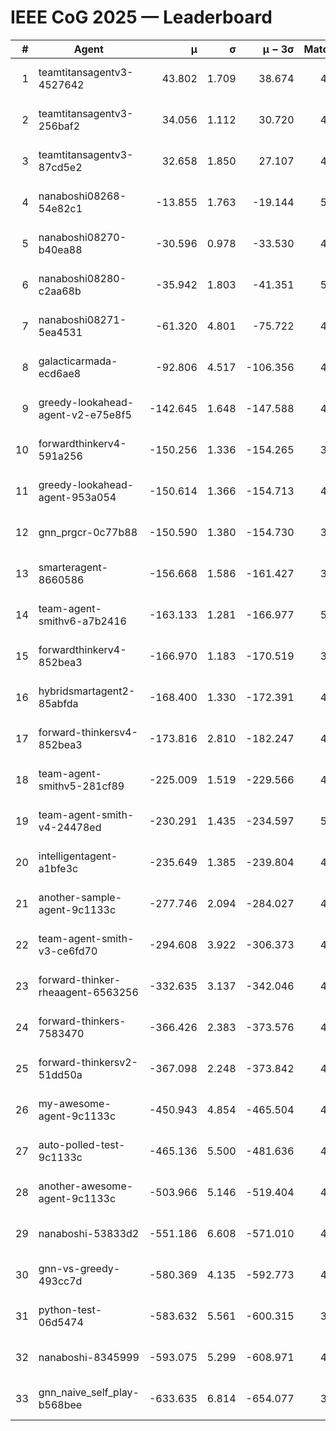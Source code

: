 # IEEE CoG 2025 — Leaderboard

| # | Agent | μ | σ | μ − 3σ | Matches | Updated |
|---:|---|---:|---:|---:|---:|---|
| 1 | teamtitansagentv3-4527642 | 43.802 | 1.709 | 38.674 | 4336 | 2025-09-02 04:03 |
| 2 | teamtitansagentv3-256baf2 | 34.056 | 1.112 | 30.720 | 4594 | 2025-09-02 04:03 |
| 3 | teamtitansagentv3-87cd5e2 | 32.658 | 1.850 | 27.107 | 4818 | 2025-09-02 04:03 |
| 4 | nanaboshi08268-54e82c1 | -13.855 | 1.763 | -19.144 | 5000 | 2025-09-02 04:03 |
| 5 | nanaboshi08270-b40ea88 | -30.596 | 0.978 | -33.530 | 4880 | 2025-09-02 04:03 |
| 6 | nanaboshi08280-c2aa68b | -35.942 | 1.803 | -41.351 | 5100 | 2025-09-02 04:03 |
| 7 | nanaboshi08271-5ea4531 | -61.320 | 4.801 | -75.722 | 4740 | 2025-09-02 04:03 |
| 8 | galacticarmada-ecd6ae8 | -92.806 | 4.517 | -106.356 | 4560 | 2025-09-02 04:03 |
| 9 | greedy-lookahead-agent-v2-e75e8f5 | -142.645 | 1.648 | -147.588 | 4940 | 2025-09-02 04:03 |
| 10 | forwardthinkerv4-591a256 | -150.256 | 1.336 | -154.265 | 3843 | 2025-09-02 04:03 |
| 11 | greedy-lookahead-agent-953a054 | -150.614 | 1.366 | -154.713 | 4960 | 2025-09-02 04:03 |
| 12 | gnn_prgcr-0c77b88 | -150.590 | 1.380 | -154.730 | 3740 | 2025-09-02 04:03 |
| 13 | smarteragent-8660586 | -156.668 | 1.586 | -161.427 | 3764 | 2025-09-02 04:03 |
| 14 | team-agent-smithv6-a7b2416 | -163.133 | 1.281 | -166.977 | 5020 | 2025-09-02 04:03 |
| 15 | forwardthinkerv4-852bea3 | -166.970 | 1.183 | -170.519 | 3799 | 2025-09-02 04:03 |
| 16 | hybridsmartagent2-85abfda | -168.400 | 1.330 | -172.391 | 4010 | 2025-09-02 04:03 |
| 17 | forward-thinkersv4-852bea3 | -173.816 | 2.810 | -182.247 | 4007 | 2025-09-02 04:03 |
| 18 | team-agent-smithv5-281cf89 | -225.009 | 1.519 | -229.566 | 4700 | 2025-09-02 04:03 |
| 19 | team-agent-smith-v4-24478ed | -230.291 | 1.435 | -234.597 | 5160 | 2025-09-02 04:03 |
| 20 | intelligentagent-a1bfe3c | -235.649 | 1.385 | -239.804 | 4329 | 2025-09-02 04:03 |
| 21 | another-sample-agent-9c1133c | -277.746 | 2.094 | -284.027 | 4900 | 2025-09-02 04:03 |
| 22 | team-agent-smith-v3-ce6fd70 | -294.608 | 3.922 | -306.373 | 4700 | 2025-09-02 04:03 |
| 23 | forward-thinker-rheaagent-6563256 | -332.635 | 3.137 | -342.046 | 4848 | 2025-09-02 04:03 |
| 24 | forward-thinkers-7583470 | -366.426 | 2.383 | -373.576 | 4819 | 2025-09-02 04:03 |
| 25 | forward-thinkersv2-51dd50a | -367.098 | 2.248 | -373.842 | 4487 | 2025-09-02 04:03 |
| 26 | my-awesome-agent-9c1133c | -450.943 | 4.854 | -465.504 | 4640 | 2025-09-02 04:03 |
| 27 | auto-polled-test-9c1133c | -465.136 | 5.500 | -481.636 | 4680 | 2025-09-02 04:03 |
| 28 | another-awesome-agent-9c1133c | -503.966 | 5.146 | -519.404 | 4860 | 2025-09-02 04:03 |
| 29 | nanaboshi-53833d2 | -551.186 | 6.608 | -571.010 | 4080 | 2025-09-02 04:03 |
| 30 | gnn-vs-greedy-493cc7d | -580.369 | 4.135 | -592.773 | 4160 | 2025-09-02 04:03 |
| 31 | python-test-06d5474 | -583.632 | 5.561 | -600.315 | 3600 | 2025-09-02 04:03 |
| 32 | nanaboshi-8345999 | -593.075 | 5.299 | -608.971 | 4340 | 2025-09-02 04:03 |
| 33 | gnn_naive_self_play-b568bee | -633.635 | 6.814 | -654.077 | 3300 | 2025-09-02 04:03 |
